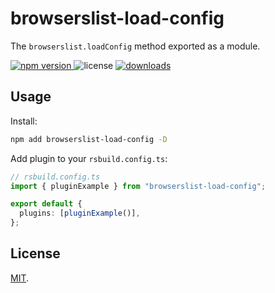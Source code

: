 # browserslist-load-config

The `browserslist.loadConfig` method exported as a module.

<p>
  <a href="https://npmjs.com/package/browserslist-load-config">
   <img src="https://img.shields.io/npm/v/browserslist-load-config?style=flat-square&colorA=564341&colorB=EDED91" alt="npm version" />
  </a>
  <img src="https://img.shields.io/badge/License-MIT-blue.svg?style=flat-square&colorA=564341&colorB=EDED91" alt="license" />
  <a href="https://npmcharts.com/compare/browserslist-load-config?minimal=true"><img src="https://img.shields.io/npm/dm/browserslist-load-config.svg?style=flat-square&colorA=564341&colorB=EDED91" alt="downloads" /></a>
</p>

## Usage

Install:

```bash
npm add browserslist-load-config -D
```

Add plugin to your `rsbuild.config.ts`:

```ts
// rsbuild.config.ts
import { pluginExample } from "browserslist-load-config";

export default {
  plugins: [pluginExample()],
};
```

## License

[MIT](./LICENSE).
